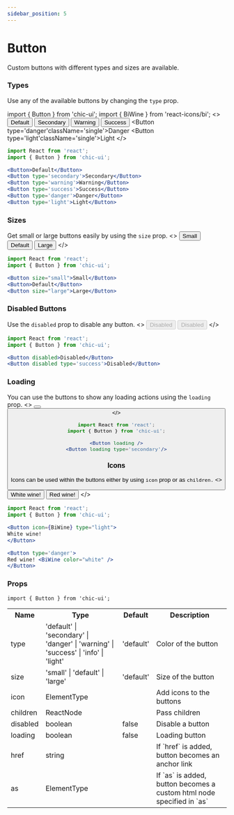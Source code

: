 ```yaml
---
sidebar_position: 5
---
```


# Button

Custom buttons with different types and sizes are available.

### Types

Use any of the available buttons by changing the `type` prop.

import { Button } from 'chic-ui';
import { BiWine } from 'react-icons/bi';
<>
<Button className='single'>Default</Button>
<Button type='secondary' className='single'>Secondary</Button>
<Button type='warning' className='single'>Warning</Button>
<Button type='success' className='single'>Success</Button>
<Button type='danger'className='single'>Danger</Button>
<Button type='light'className='single'>Light</Button>
</>

```jsx
import React from 'react';
import { Button } from 'chic-ui';

<Button>Default</Button>
<Button type='secondary'>Secondary</Button>
<Button type='warning'>Warning</Button>
<Button type='success'>Success</Button>
<Button type='danger'>Danger</Button>
<Button type='light'>Light</Button>
```

### Sizes

Get small or large buttons easily by using the `size` prop.
<>
<Button size='small' className='single'>Small</Button>
<Button className='single'>Default</Button>
<Button className='single' size='large'>Large</Button>
</>

```jsx
import React from 'react';
import { Button } from 'chic-ui';

<Button size="small">Small</Button>
<Button>Default</Button>
<Button size="large">Large</Button>
```

### Disabled Buttons

Use the `disabled` prop to disable any button.
<>
<Button className='single' disabled>Disabled</Button>
<Button className='single' disabled type='success'>Disabled</Button>
</>

```jsx
import React from 'react';
import { Button } from 'chic-ui';

<Button disabled>Disabled</Button>
<Button disabled type='success'>Disabled</Button>
```

### Loading

You can use the buttons to show any loading actions using the `loading` prop.
<>
<Button className='single' loading />
<Button className='single' loading type='secondary'/>
</>

```jsx
import React from 'react';
import { Button } from 'chic-ui';

<Button loading />
<Button loading type='secondary'/>
```

### Icons

Icons can be used within the buttons either by using `icon`
prop or as `children.`
<>
<Button className='single' icon={BiWine} type="light">
White wine!
</Button>
<Button className='single' type='danger'>
Red wine! <BiWine color="white" />
</Button>
</>

```jsx
import React from 'react';
import { Button } from 'chic-ui';

<Button icon={BiWine} type="light">
White wine!
</Button>

<Button type='danger'>
Red wine! <BiWine color="white" />
</Button>
```

### Props

```
import { Button } from 'chic-ui';
```

<table>
  <tr>
     <th>Name</th>
     <th>Type</th>
     <th>Default</th>
     <th>Description</th>
  </tr>
  <tr>
    <td>type</td>
    <td>'default' | 'secondary' | 'danger' | 'warning' | 'success' | 'info' | 'light'</td>
    <td>'default'</td>
    <td>Color of the button</td>
  </tr>
  <tr>
    <td>size</td>
    <td>'small' | 'default' | 'large'</td>
    <td>'default'</td>
    <td>Size of the button</td>
  </tr>
  <tr>
    <td>icon</td>
    <td>ElementType</td>
    <td></td>
    <td>Add icons to the buttons</td>
  </tr>
  <tr>
    <td>children</td>
    <td>ReactNode</td>
    <td></td>
    <td>Pass children</td>
  </tr>
  <tr>
    <td>disabled</td>
    <td>boolean</td>
    <td>false</td>
    <td>Disable a button</td>
  </tr>
  <tr>
    <td>loading</td>
    <td>boolean</td>
    <td>false</td>
    <td>Loading button</td>
  </tr>
  <tr>
    <td>href</td>
    <td>string</td>
    <td></td>
    <td>If `href` is added, button becomes an anchor link</td>
  </tr>
  <tr>
    <td>as</td>
    <td>ElementType</td>
    <td></td>
    <td>If `as` is added, button becomes a custom html node specified in `as`</td>
  </tr>
</table>
